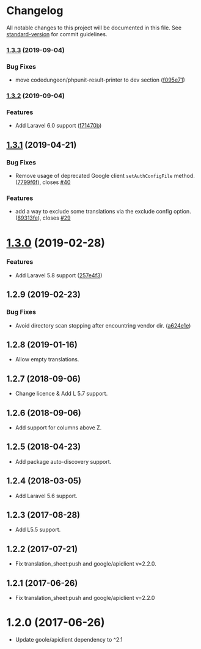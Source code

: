 # Changelog

All notable changes to this project will be documented in this file. See [standard-version](https://github.com/conventional-changelog/standard-version) for commit guidelines.

### [1.3.3](https://github.com/nikaia/translation-sheet/compare/v1.3.2...v1.3.3) (2019-09-04)


### Bug Fixes

* move codedungeon/phpunit-result-printer to dev section ([f095e71](https://github.com/nikaia/translation-sheet/commit/f095e71))

### [1.3.2](https://github.com/nikaia/translation-sheet/compare/v1.3.1...v1.3.2) (2019-09-04)


### Features

* Add Laravel 6.0 support ([f71470b](https://github.com/nikaia/translation-sheet/commit/f71470b))

<a name="1.3.1"></a>
## [1.3.1](https://github.com/nikaia/translation-sheet/compare/v1.3.0...v1.3.1) (2019-04-21)


### Bug Fixes

* Remove usage of deprecated Google client `setAuthConfigFile` method. ([7799f6f](https://github.com/nikaia/translation-sheet/commit/7799f6f)), closes [#40](https://github.com/nikaia/translation-sheet/issues/40)


### Features

* add a way to exclude some translations via the exclude config option. ([89313fe](https://github.com/nikaia/translation-sheet/commit/89313fe)), closes [#29](https://github.com/nikaia/translation-sheet/issues/29)



<a name="1.3.0"></a>
# [1.3.0](https://github.com/nikaia/translation-sheet/compare/v1.2.9...v1.3.0) (2019-02-28)


### Features

* Add Laravel 5.8 support ([257e4f3](https://github.com/nikaia/translation-sheet/commit/257e4f3))



<a name="1.2.9"></a>
## 1.2.9 (2019-02-23)


### Bug Fixes

* Avoid directory scan stopping after encountring vendor dir. ([a624e1e](https://github.com/nikaia/translation-sheet/commit/a624e1e))


<a name="1.2.8"></a>
## 1.2.8 (2019-01-16)

- Allow empty translations.


<a name="1.2.7"></a>
## 1.2.7 (2018-09-06)

- Change licence & Add L 5.7 support.


<a name="1.2.6"></a>
## 1.2.6 (2018-09-06)

- Add support for columns above Z.


<a name="1.2.5"></a>
## 1.2.5 (2018-04-23)

- Add package auto-discovery support.


<a name="1.2.4"></a>
## 1.2.4 (2018-03-05)

- Add Laravel 5.6 support.


<a name="1.2.3"></a>
## 1.2.3 (2017-08-28)

- Add L5.5 support.


<a name="1.2.2"></a>
## 1.2.2 (2017-07-21)

- Fix translation_sheet:push and google/apiclient v=2.2.0.

<a name="1.2.1"></a>
## 1.2.1 (2017-06-26)

- Fix translation_sheet:push and google/apiclient v=2.2.0


<a name="1.2.0"></a>
# 1.2.0 (2017-06-26)

- Update goole/apiclient dependency to ^2.1